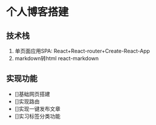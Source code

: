 # 个人博客搭建
## 技术栈
1. 单页面应用SPA:
React+React-router+Create-React-App
2. markdown转html
react-markdown

## 实现功能
- []基础网页搭建
- []实现路由
- []实现一键发布文章
- []实习标签分类功能
